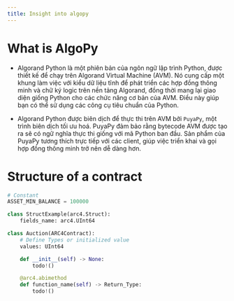 ```yaml
---
title: Insight into algopy
---
```


# What is AlgoPy

-   Algorand Python là một phiên bản của ngôn ngữ lập trình Python, được
    thiết kế để chạy trên Algorand Virtual Machine (AVM). Nó cung cấp
    một khung làm việc với kiểu dữ liệu tĩnh để phát triển các hợp đồng
    thông minh và chữ ký logic trên nền tảng Algorand, đồng thời mang
    lại giao diện giống Python cho các chức năng cơ bản của AVM. Điều
    này giúp bạn có thể sử dụng các công cụ tiêu chuẩn của Python.

-   Algorand Python được biên dịch để thực thi trên AVM bởi `PuyaPy`,
    một trình biên dịch tối ưu hoá. PuyaPy đảm bảo rằng bytecode AVM
    được tạo ra sẽ có ngữ nghĩa thực thi giống với mã Python ban đầu.
    Sản phẩm của PuyaPy tương thích trực tiếp với các client, giúp việc
    triển khai và gọi hợp đồng thông minh trở nên dễ dàng hơn.

# Structure of a contract

``` python
# Constant
ASSET_MIN_BALANCE = 100000

class StructExample(arc4.Struct):
    fields_name: arc4.UInt64

class Auction(ARC4Contract):
    # Define Types or initialized value
    values: UInt64

    def __init__(self) -> None:
        todo!()

    @arc4.abimethod
    def function_name(self) -> Return_Type:
        todo!()
```
